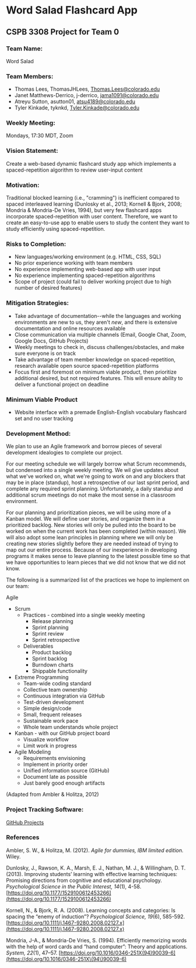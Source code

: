 # Word Salad Flashcard App #
## CSPB 3308 Project for Team 0 ##

### Team Name: ###
 Word Salad

### Team Members: ###
 * Thomas Lees, ThomasJHLees, Thomas.Lees@colorado.edu
 * Janet Matthews-Derrico, j-derrico, jama1091@colorado.edu
 * Atreyu Sutton, asutton01, atsu4189@colorado.edu
 * Tyler Kinkade, tyknkd, Tyler.Kinkade@colorado.edu

### Weekly Meeting: ###
 Mondays, 17:30 MDT, Zoom

### Vision Statement: ###
 Create a web-based dynamic flashcard study app which implements a spaced-repetition algorithm to review user-input content

### Motivation: ###
 Traditional blocked learning (i.e., "cramming") is inefficient compared to spaced interleaved learning (Dunlosky et al., 2013; Kornell & Bjork, 2008; Mondria & Mondria-De Vries, 1994), but very few flashcard apps incorporate spaced-repetition with user content. Therefore, we want to create an easy-to-use app to enable users to study the content they want to study efficiently using spaced-repetition.
 
### Risks to Completion: ###
 * New languages/working environment (e.g. HTML, CSS, SQL)
 * No prior experience working with team members
 * No experience implementing web-based app with user input
 * No experience implementing spaced-repetition algorithms
 * Scope of project (could fail to deliver working project due to high number of desired features)

### Mitigation Strategies: ###
 * Take advantage of documentation--while the languages and working environments are new to us, they aren't *new*, and there is extensive documentation and online resources available
 * Close communication via multiple channels (Email, Google Chat, Zoom, Google Docs, GitHub Projects)
 * Weekly meetings to check in, discuss challenges/obstacles, and make sure everyone is on track
 * Take advantage of team member knowledge on spaced-repetition, research available open source spaced-repetition platforms
 * Focus first and foremost on minimum viable product, then prioritize additional desired, but not required features.  This will ensure ability to deliver a functional project on deadline

### Minimum Viable Product ###
 * Website interface with a premade English-English vocabulary flashcard set and no user tracking

### Development Method: ###
We plan to use an Agile framework and borrow pieces of several development idealogies to complete our project.

For our meeting schedule we will largely borrow what Scrum recommends, but condensed into a single weekly meeting. We wil give updates about what we've worked on, what we're going to work on and any blockers that may be in place (standup), host a retrospective of our last sprint period, and complete any required sprint planning. Unfortunately, a daily standup and additional scrum meetings do not make the most sense in a classroom environment.

For our planning and prioritization pieces, we will be using more of a Kanban model. We will define user stories, and organize them in a prioritized backlog. New stories will only be pulled into the board to be worked on when the current work has been completed (within reason). We will also adopt some lean principles in planning where we will only be creating new stories slightly before they are needed instead of trying to map out our entire process. Because of our inexperience in developing programs it makes sense to leave planning to the latest possible time so that we have opportunities to learn pieces that we did not know that we did not know.

The following is a summarized list of the practices we hope to implement on our team: 

Agile 
 * Scrum
   * Practices - combined into a single weekly meeting
     * Release planning
     * Sprint planning
     * Sprint review
     * Sprint retrospective
   * Deliverables
     * Product backlog
     * Sprint backlog
     * Burndown charts
     * Shippable functionality
 * Extreme Programming
   * Team-wide coding standard
   * Collective team ownership
   * Continuous integration via GitHub
   * Test-driven development
   * Simple design/code
   * Small, frequent releases
   * Sustainable work pace
   * Whole team understands whole project
 * Kanban - with our GitHub project board
   * Visualize workflow
   * Limit work in progress
 * Agile Modeling
   * Requirements envisioning
   * Implement in priority order
   * Unified information source (GitHub)
   * Document late as possible
   * Just barely good enough artifacts
 
 (Adapted from Ambler & Holitza, 2012)

### Project Tracking Software: ### 
  [GitHub Projects](https://github.com/users/ThomasJHLees/projects/1)

### References ###
Ambler, S. W., & Holitza, M. (2012). _Agile for dummies, IBM limited edition._ Wiley.

Dunlosky, J., Rawson, K. A., Marsh, E. J., Nathan, M. J., & Willingham, D. T. (2013). Improving students’ learning with effective learning techniques: Promising directions from cognitive and educational psychology. _Psychological Science in the Public Interest, 14_(1), 4-58. [https://doi.org/10.1177/1529100612453266](https://doi.org/10.1177/1529100612453266)

Kornell, N., & Bjork, R. A. (2008). Learning concepts and categories: Is spacing the “enemy of induction”? _Psychological Science, 19_(6), 585-592. [https://doi.org/10.1111/j.1467-9280.2008.02127.x](https://doi.org/10.1111/j.1467-9280.2008.02127.x)

Mondria, J-A., & Mondria-De Vries, S. (1994). Efficiently memorizing words with the help of word
cards and “hand computer”: Theory and applications. _System, 22_(1), 47–57. [https://doi.org/10.1016/0346-251X(94)90039-6](https://doi.org/10.1016/0346-251X\(94\)90039-6)
